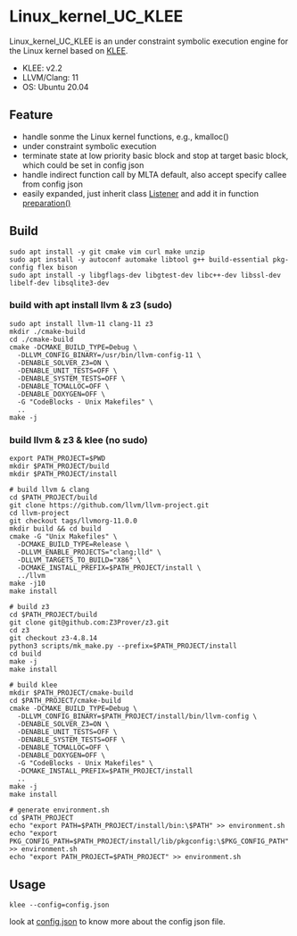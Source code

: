 # Linux_kernel_UC_KLEE

Linux_kernel_UC_KLEE is an under constraint symbolic execution engine for the Linux kernel based on [KLEE](https://github.com/klee/klee).

- KLEE: v2.2
- LLVM/Clang: 11
- OS: Ubuntu 20.04

## Feature

- handle sonme the Linux kernel functions, e.g., kmalloc()
- under constraint symbolic execution
- terminate state at low priority basic block and stop at target basic block, which could be set in config json
- handle indirect function call by MLTA default, also accept specify callee from config json
- easily expanded, just inherit class [Listener](https://github.com/ZHYfeng/Linux_kernel_UC_KLEE/blob/master/lib/Kernel/Listener/Listener.h) and add it in function [preparation()](https://github.com/ZHYfeng/Linux_kernel_UC_KLEE/blob/master/lib/Kernel/Listener/ListenerService.cpp#L76)

## Build

```shell
sudo apt install -y git cmake vim curl make unzip
sudo apt install -y autoconf automake libtool g++ build-essential pkg-config flex bison 
sudo apt install -y libgflags-dev libgtest-dev libc++-dev libssl-dev libelf-dev libsqlite3-dev
```
### build with apt install llvm & z3 (sudo)
```shell
sudo apt install llvm-11 clang-11 z3
mkdir ./cmake-build
cd ./cmake-build
cmake -DCMAKE_BUILD_TYPE=Debug \
  -DLLVM_CONFIG_BINARY=/usr/bin/llvm-config-11 \
  -DENABLE_SOLVER_Z3=ON \
  -DENABLE_UNIT_TESTS=OFF \
  -DENABLE_SYSTEM_TESTS=OFF \
  -DENABLE_TCMALLOC=OFF \
  -DENABLE_DOXYGEN=OFF \
  -G "CodeBlocks - Unix Makefiles" \
  ..
make -j
```
### build llvm & z3 & klee (no sudo)
```shell
export PATH_PROJECT=$PWD
mkdir $PATH_PROJECT/build
mkdir $PATH_PROJECT/install

# build llvm & clang
cd $PATH_PROJECT/build
git clone https://github.com/llvm/llvm-project.git
cd llvm-project
git checkout tags/llvmorg-11.0.0
mkdir build && cd build
cmake -G "Unix Makefiles" \
  -DCMAKE_BUILD_TYPE=Release \
  -DLLVM_ENABLE_PROJECTS="clang;lld" \
  -DLLVM_TARGETS_TO_BUILD="X86" \
  -DCMAKE_INSTALL_PREFIX=$PATH_PROJECT/install \
  ../llvm
make -j10
make install

# build z3
cd $PATH_PROJECT/build
git clone git@github.com:Z3Prover/z3.git
cd z3
git checkout z3-4.8.14
python3 scripts/mk_make.py --prefix=$PATH_PROJECT/install
cd build
make -j
make install

# build klee
mkdir $PATH_PROJECT/cmake-build
cd $PATH_PROJECT/cmake-build
cmake -DCMAKE_BUILD_TYPE=Debug \
  -DLLVM_CONFIG_BINARY=$PATH_PROJECT/install/bin/llvm-config \
  -DENABLE_SOLVER_Z3=ON \
  -DENABLE_UNIT_TESTS=OFF \
  -DENABLE_SYSTEM_TESTS=OFF \
  -DENABLE_TCMALLOC=OFF \
  -DENABLE_DOXYGEN=OFF \
  -G "CodeBlocks - Unix Makefiles" \
  -DCMAKE_INSTALL_PREFIX=$PATH_PROJECT/install
  ..
make -j
make install

# generate environment.sh
cd $PATH_PROJECT
echo "export PATH=$PATH_PROJECT/install/bin:\$PATH" >> environment.sh
echo "export PKG_CONFIG_PATH=$PATH_PROJECT/install/lib/pkgconfig:\$PKG_CONFIG_PATH" >> environment.sh
echo "export PATH_PROJECT=$PATH_PROJECT" >> environment.sh
```

## Usage
```shell
klee --config=config.json
```
look at [config.json](https://github.com/ZHYfeng/Linux_kernel_UC_KLEE/blob/master/config.json) to know more about the config json file.
